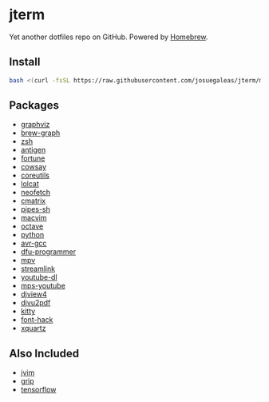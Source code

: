 # jterm
Yet another dotfiles repo on GitHub. Powered by [Homebrew](https://brew.sh/).

## Install
```bash
bash <(curl -fsSL https://raw.githubusercontent.com/josuegaleas/jterm/master/install.sh)
```

## Packages
- [graphviz](http://graphviz.org/)
- [brew-graph](https://github.com/martido/brew-graph)
- [zsh](https://www.zsh.org/)
- [antigen](https://antigen.sharats.me/)
- [fortune](https://www.ibiblio.org/pub/linux/games/amusements/fortune/!INDEX.html)
- [cowsay](https://github.com/tnalpgge/rank-amateur-cowsay)
- [coreutils](https://www.gnu.org/software/coreutils)
- [lolcat](https://github.com/busyloop/lolcat)
- [neofetch](https://github.com/dylanaraps/neofetch)
- [cmatrix](https://www.asty.org/cmatrix/)
- [pipes-sh](https://github.com/pipeseroni/pipes.sh)
- [macvim](https://github.com/macvim-dev/macvim)
- [octave](https://www.gnu.org/software/octave/index.html)
- [python](https://www.python.org/)
- [avr-gcc](https://www.gnu.org/software/gcc/gcc.html)
- [dfu-programmer](https://dfu-programmer.sourceforge.io/)
- [mpv](https://mpv.io)
- [streamlink](https://streamlink.github.io/)
- [youtube-dl](https://rg3.github.io/youtube-dl/)
- [mps-youtube](https://github.com/mps-youtube/mps-youtube)
- [djview4](https://djvu.sourceforge.io/djview4.html)
- [djvu2pdf](http://0x2a.at/s/projects/djvu2pdf)
- [kitty](https://github.com/kovidgoyal/kitty)
- [font-hack](http://sourcefoundry.org/hack/)
- [xquartz](https://www.xquartz.org/)

## Also Included
- [jvim](https://github.com/josuegaleas/jvim)
- [grip](http://github.com/joeyespo/grip)
- [tensorflow](https://www.tensorflow.org/)
